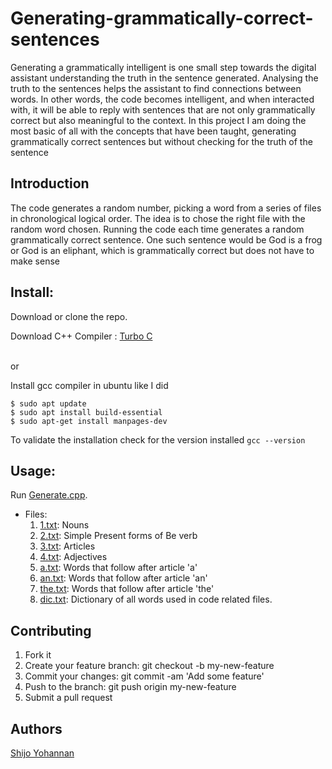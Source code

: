 # Generating-grammatically-correct-sentences

Generating a grammatically intelligent is one small step towards the digital assistant understanding the truth in the sentence generated. Analysing the truth to the sentences helps the assistant to find connections between words. In other words, the code becomes intelligent, and when interacted with, it will be able to reply with sentences that are not only grammatically correct but also meaningful to the context. In this project I am doing the most basic of all with the concepts that have been taught, generating grammatically correct sentences but without checking for the truth of the sentence

## Introduction

The code generates a random number, picking a word from a series of files in chronological logical order. The idea is to chose the right file with the random word chosen. Running the code each time generates a random grammatically correct sentence. One such sentence would be God is a frog or God is an eliphant, which is grammatically correct but does not have to make sense

## Install:

Download or clone the repo.  

Download C++ Compiler : [Turbo C](https://developerinsider.co/download-turbo-c-for-windows-7-8-8-1-and-windows-10-32-64-bit-full-screen/)

<br />or<br />

Install gcc compiler in ubuntu like I did
```
$ sudo apt update
$ sudo apt install build-essential
$ sudo apt-get install manpages-dev
```
To validate the installation check for the version installed
`gcc --version`

## Usage:

Run [Generate.cpp](https://github.com/Shijo-Yohannan/Generating-grammatically-correct-sentences/blob/master/generate.cpp).
- Files:
  1. [1.txt](https://github.com/Shijo-Yohannan/Generating-grammatically-correct-sentences/blob/master/1.txt): Nouns
  1. [2.txt](https://github.com/Shijo-Yohannan/Generating-grammatically-correct-sentences/blob/master/2.txt): Simple Present forms of Be verb
  1. [3.txt](https://github.com/Shijo-Yohannan/Generating-grammatically-correct-sentences/blob/master/3.txt): Articles
  1. [4.txt](https://github.com/Shijo-Yohannan/Generating-grammatically-correct-sentences/blob/master/4.txt): Adjectives
  1. [a.txt](https://github.com/Shijo-Yohannan/Generating-grammatically-correct-sentences/blob/master/a.txt): Words that follow after article 'a'
  1. [an.txt](https://github.com/Shijo-Yohannan/Generating-grammatically-correct-sentences/blob/master/an.txt): Words that follow after article 'an'
  1. [the.txt](https://github.com/Shijo-Yohannan/Generating-grammatically-correct-sentences/blob/master/the.txt): Words that follow after article 'the'
  1. [dic.txt](https://github.com/Shijo-Yohannan/Generating-grammatically-correct-sentences/blob/master/dic.txt): Dictionary of all words used in code related files.
  
## Contributing

1. Fork it
2. Create your feature branch: git checkout -b my-new-feature
3. Commit your changes: git commit -am 'Add some feature'
4. Push to the branch: git push origin my-new-feature
5. Submit a pull request

## Authors

[Shijo Yohannan](https://github.com/Shijo-Yohannan)
